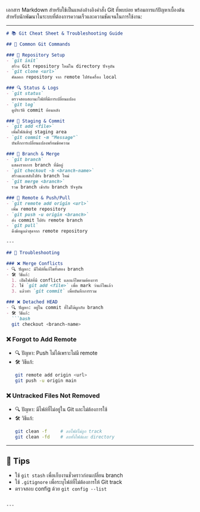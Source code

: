 เอกสาร Markdown สำหรับใช้เป็นแหล่งอ้างอิงคำสั่ง Git ที่พบบ่อย พร้อมการแก้ปัญหาเบื้องต้น สำหรับนักพัฒนาในระบบที่ต้องการความเร็วและความชัดเจนในการใช้งาน:

---

```markdown
# 📚 Git Cheat Sheet & Troubleshooting Guide

## 🚀 Common Git Commands

### 📂 Repository Setup
- `git init`  
  สร้าง Git repository ใหม่ใน directory ปัจจุบัน  
- `git clone <url>`  
  คัดลอก repository จาก remote ไปยังเครื่อง local

### 🔍 Status & Logs
- `git status`  
  ตรวจสอบสถานะไฟล์ที่มีการเปลี่ยนแปลง  
- `git log`  
  ดูประวัติ commit ย้อนหลัง

### 💾 Staging & Commit
- `git add <file>`  
  เพิ่มไฟล์เข้าสู่ staging area  
- `git commit -m "Message"`  
  บันทึกการเปลี่ยนแปลงพร้อมข้อความ

### 🔁 Branch & Merge
- `git branch`  
  แสดงรายการ branch ที่มีอยู่  
- `git checkout -b <branch-name>`  
  สร้างและสลับไปยัง branch ใหม่  
- `git merge <branch>`  
  รวม branch เข้ากับ branch ปัจจุบัน

### 🔄 Remote & Push/Pull
- `git remote add origin <url>`  
  เพิ่ม remote repository  
- `git push -u origin <branch>`  
  ส่ง commit ไปยัง remote branch  
- `git pull`  
  ดึงข้อมูลล่าสุดจาก remote repository

---

## 🧯 Troubleshooting

### ❌ Merge Conflicts
- 🔍 ปัญหา: มีไฟล์ที่แก้ไขทั้งสอง branch  
- 🛠 วิธีแก้:
  1. เปิดไฟล์ที่มี conflict และแก้ไขตามต้องการ
  2. ใช้ `git add <file>` เพื่อ mark ว่าแก้ไขแล้ว
  3. แล้วทำ `git commit` เพื่อบันทึกการรวม

### ❌ Detached HEAD
- 🔍 ปัญหา: อยู่ใน commit ที่ไม่ได้ผูกกับ branch  
- 🛠 วิธีแก้:
  ```bash
  git checkout <branch-name>
  ```

### ❌ Forgot to Add Remote
- 🔍 ปัญหา: Push ไม่ได้เพราะไม่มี remote  
- 🛠 วิธีแก้:
  ```bash
  git remote add origin <url>
  git push -u origin main
  ```

### ❌ Untracked Files Not Removed
- 🔍 ปัญหา: มีไฟล์ที่ไม่อยู่ใน Git และไม่ต้องการใช้  
- 🛠 วิธีแก้:
  ```bash
  git clean -f     # ลบไฟล์ไม่ถูก track
  git clean -fd    # ลบทั้งไฟล์และ directory
  ```

---

## 📌 Tips
- ใช้ `git stash` เพื่อเก็บงานชั่วคราวก่อนเปลี่ยน branch
- ใช้ `.gitignore` เพื่อระบุไฟล์ที่ไม่ต้องการให้ Git track
- ตรวจสอบ config ด้วย `git config --list`

```

---

